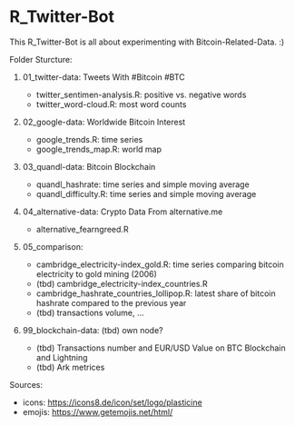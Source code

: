 # R_Twitter-Bot

This R_Twitter-Bot is all about experimenting with Bitcoin-Related-Data. :)

Folder Sturcture:

1. 01_twitter-data: Tweets With #Bitcoin #BTC
	- twitter_sentimen-analysis.R: positive vs. negative words
	- twitter_word-cloud.R: most word counts

2. 02_google-data: Worldwide Bitcoin Interest
	- google_trends.R: time series
	- google_trends_map.R: world map

3. 03_quandl-data: Bitcoin Blockchain
	- quandl_hashrate: time series and simple moving average
	- quandl_difficulty.R: time series and simple moving average

4. 04_alternative-data: Crypto Data From alternative.me
	- alternative_fearngreed.R

5. 05_comparison: 
	- cambridge_electricity-index_gold.R: time series comparing bitcoin electricity to gold mining (2006)
	- (tbd) cambridge_electricity-index_countries.R
	- cambridge_hashrate_countries_lollipop.R: latest share of bitcoin hashrate compared to the previous year
	- (tbd) transactions volume, ...

99. 99_blockchain-data: (tbd) own node?
	- (tbd) Transactions number and EUR/USD Value on BTC Blockchain and Lightning
	- (tbd) Ark metrices

Sources:
- icons: https://icons8.de/icon/set/logo/plasticine
- emojis: https://www.getemojis.net/html/



